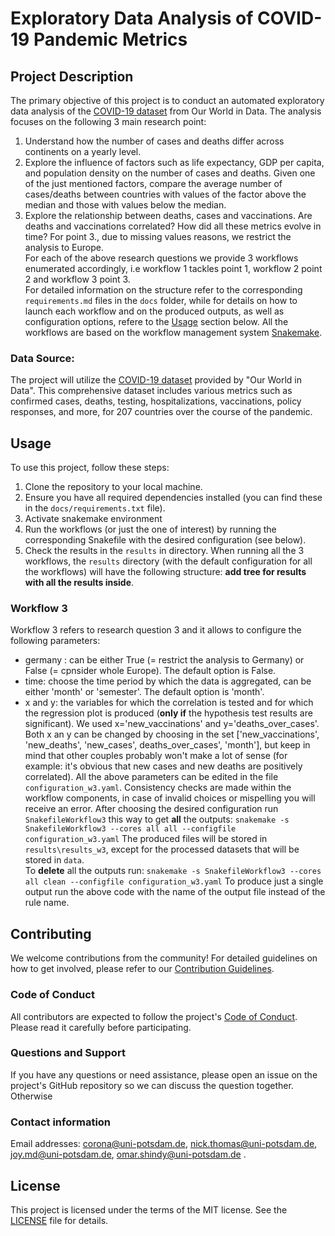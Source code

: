 # Exploratory Data Analysis of COVID-19 Pandemic Metrics

## Project Description
The primary objective of this project is to conduct an automated exploratory data analysis of the [COVID-19 dataset](https://ourworldindata.org/coronavirus) from Our World in Data.
The analysis focuses on the following 3 main research point:
1. Understand how the number of cases and deaths differ across continents on a yearly level.
2. Explore the influence of factors such as life expectancy, GDP per capita, and population density on the number of cases and deaths. Given one of the just mentioned factors, compare the average number of cases/deaths between countries with values of the factor above the median and those with values below the median.
3. Explore the relationship between deaths, cases and vaccinations. Are deaths and vaccinations correlated? How did all these metrics evolve in time? 
For point 3., due to missing values reasons, we restrict the analysis to Europe. <br>
For each of the above research questions we provide 3 workflows enumerated accordingly, i.e workflow 1 tackles point 1, workflow 2 point 2 and workflow 3 point 3. <br>
For detailed information on the structure refer to the corresponding `requirements.md` files in the `docs` folder, while for details on how to launch each workflow and on the produced outputs, as well as configuration options, refere to the [Usage](Usage) section below.
All the workflows are based on the workflow management system [Snakemake](https://snakemake.readthedocs.io/en/v6.15.5/getting_started/installation.html).
### Data Source:
The project will utilize the [COVID-19 dataset](https://ourworldindata.org/coronavirus) provided by "Our World in Data". This comprehensive dataset includes various metrics such as confirmed cases, deaths, testing, hospitalizations, vaccinations, policy responses, and more, for 207 countries over the course of the pandemic. 

## Usage

To use this project, follow these steps:

1. Clone the repository to your local machine.
2. Ensure you have all required dependencies installed (you can find these in the `docs/requirements.txt` file).
3. Activate snakemake environment
4. Run the workflows (or just the one of interest) by running the corresponding Snakefile with the desired configuration (see below).
5. Check the results in the `results` in directory. When running all the 3 workflows, the `results` directory (with the default configuration for all the workflows) will have the following structure:
**add tree for results with all the results inside**.
### Workflow 3
Workflow 3 refers to research question 3 and it allows to configure the following parameters:
- germany : can be either True (= restrict the analysis to Germany) or False (= cpnsider whole Europe). The default option is False.
- time: choose the time period by which the data is aggregated, can be either 'month' or 'semester'. The default option is 'month'.
- x  and y: the variables for which the correlation is tested and for which the regression plot is produced (**only if** the hypothesis test results are significant). We used x='new_vaccinations' and y='deaths_over_cases'. Both x an y can be changed by choosing in the set ['new_vaccinations', 'new_deaths', 'new_cases', deaths_over_cases', 'month'], but keep in mind that other couples probably won't make a lot of sense (for example: it's obvious that new cases and new deaths are positively correlated).
All the above parameters can be edited in the file `configuration_w3.yaml`. Consistency checks are made within the workflow components, in case of invalid choices or mispelling you will receive an error. 
After choosing the desired configuration run `SnakefileWorkflow3` this way to get **all** the outputs:
`snakemake -s SnakefileWorkflow3 --cores all all --configfile configuration_w3.yaml`
The produced files will be stored in  `results\results_w3`, except for the processed datasets that will be stored in `data`. <br>
To **delete** all the outputs run:
`snakemake -s SnakefileWorkflow3 --cores all clean --configfile configuration_w3.yaml`
To produce just a single output run the above code with the name of the output file instead of the rule name.


## Contributing

We welcome contributions from the community! For detailed guidelines on how to get involved, please refer to our [Contribution Guidelines](CONTRIBUTING.md).

### Code of Conduct

All contributors are expected to follow the project's [Code of Conduct](CONDUCT.md). Please read it carefully before participating.

### Questions and Support

If you have any questions or need assistance, please open an issue on the project's GitHub repository so we can discuss the question together. Otherwise 

### Contact information

Email addresses: [corona@uni-potsdam.de](mailto:corona@uni-potsdam.de), [nick.thomas@uni-potsdam.de](mailto:nick.thomas@uni-potsdam.de), [joy.md@uni-potsdam.de](mailto:joy.md@uni-potsdam.de), [omar.shindy@uni-potsdam.de](mailto:omar.shindy@uni-potsdam.de) .

## License

This project is licensed under the terms of the MIT license. See the [LICENSE](LICENSE.md) file for details.

